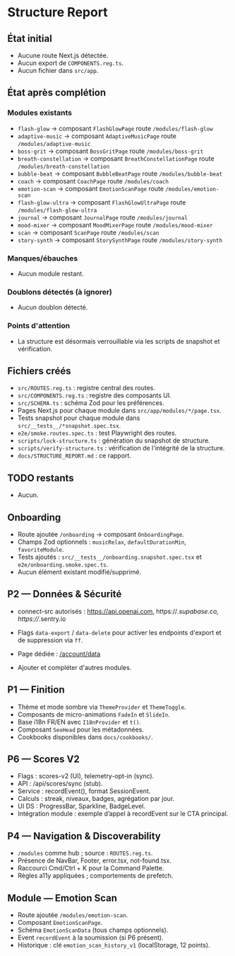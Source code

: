 # Structure Report

## État initial
- Aucune route Next.js détectée.
- Aucun export de `COMPONENTS.reg.ts`.
- Aucun fichier dans `src/app`.

## État après complétion
### Modules existants
- `flash-glow` → composant `FlashGlowPage` route `/modules/flash-glow`
- `adaptive-music` → composant `AdaptiveMusicPage` route `/modules/adaptive-music`
- `boss-grit` → composant `BossGritPage` route `/modules/boss-grit`
- `breath-constellation` → composant `BreathConstellationPage` route `/modules/breath-constellation`
- `bubble-beat` → composant `BubbleBeatPage` route `/modules/bubble-beat`
- `coach` → composant `CoachPage` route `/modules/coach`
- `emotion-scan` → composant `EmotionScanPage` route `/modules/emotion-scan`
- `flash-glow-ultra` → composant `FlashGlowUltraPage` route `/modules/flash-glow-ultra`
- `journal` → composant `JournalPage` route `/modules/journal`
- `mood-mixer` → composant `MoodMixerPage` route `/modules/mood-mixer`
- `scan` → composant `ScanPage` route `/modules/scan`
- `story-synth` → composant `StorySynthPage` route `/modules/story-synth`

### Manques/ébauches
- Aucun module restant.

### Doublons détectés (à ignorer)
- Aucun doublon détecté.

### Points d'attention
- La structure est désormais verrouillable via les scripts de snapshot et vérification.

## Fichiers créés
- `src/ROUTES.reg.ts` : registre central des routes.
- `src/COMPONENTS.reg.ts` : registre des composants UI.
- `src/SCHEMA.ts` : schéma Zod pour les préférences.
- Pages Next.js pour chaque module dans `src/app/modules/*/page.tsx`.
- Tests snapshot pour chaque module dans `src/__tests__/*snapshot.spec.tsx`.
- `e2e/smoke.routes.spec.ts` : test Playwright des routes.
- `scripts/lock-structure.ts` : génération du snapshot de structure.
- `scripts/verify-structure.ts` : vérification de l'intégrité de la structure.
- `docs/STRUCTURE_REPORT.md` : ce rapport.

## TODO restants
- Aucun.

## Onboarding
- Route ajoutée `/onboarding` → composant `OnboardingPage`.
- Champs Zod optionnels : `musicRelax`, `defaultDurationMin`, `favoriteModule`.
- Tests ajoutés : `src/__tests__/onboarding.snapshot.spec.tsx` et `e2e/onboarding.smoke.spec.ts`.
- Aucun élément existant modifié/supprimé.

## P2 — Données & Sécurité
- connect-src autorisés : https://api.openai.com, https://*.supabase.co, https://*.sentry.io
- Flags `data-export` / `data-delete` pour activer les endpoints d'export et de suppression via `ff`.
- Page dédiée : [/account/data](/account/data)

- Ajouter et compléter d'autres modules.

## P1 — Finition
- Thème et mode sombre via `ThemeProvider` et `ThemeToggle`.
- Composants de micro-animations `FadeIn` et `SlideIn`.
- Base i18n FR/EN avec `I18nProvider` et `t()`.
- Composant `SeoHead` pour les métadonnées.
- Cookbooks disponibles dans `docs/cookbooks/`.

## P6 — Scores V2
- Flags : scores-v2 (UI), telemetry-opt-in (sync).
- API : /api/scores/sync (stub).
- Service : recordEvent(), format SessionEvent.
- Calculs : streak, niveaux, badges, agrégation par jour.
- UI DS : ProgressBar, Sparkline, BadgeLevel.
- Intégration module : exemple d’appel à recordEvent sur le CTA principal.

## P4 — Navigation & Discoverability
- `/modules` comme hub ; source : `ROUTES.reg.ts`.
- Présence de NavBar, Footer, error.tsx, not-found.tsx.
- Raccourci Cmd/Ctrl + K pour la Command Palette.
- Règles a11y appliquées ; comportements de prefetch.

## Module — Emotion Scan
- Route ajoutée `/modules/emotion-scan`.
- Composant `EmotionScanPage`.
- Schéma `EmotionScanData` (tous champs optionnels).
- Event `recordEvent` à la soumission (si P6 présent).
- Historique : clé `emotion_scan_history_v1` (localStorage, 12 points).
